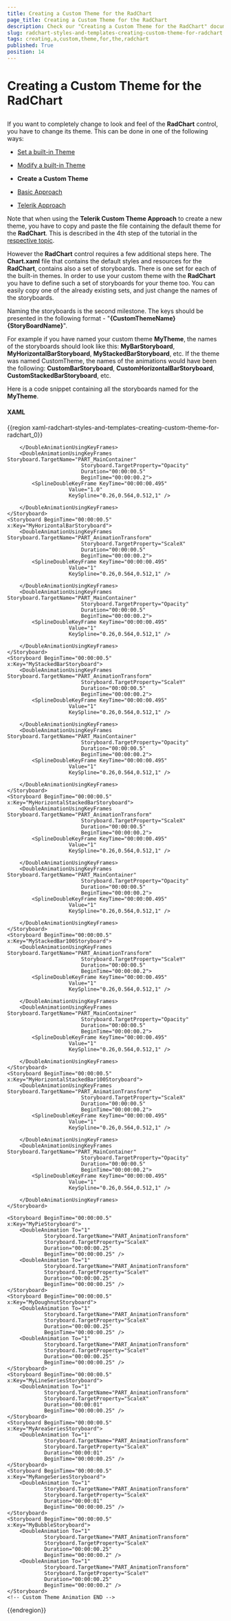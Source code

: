```yaml
---
title: Creating a Custom Theme for the RadChart
page_title: Creating a Custom Theme for the RadChart
description: Check our "Creating a Custom Theme for the RadChart" documentation article for the RadChart WPF control.
slug: radchart-styles-and-templates-creating-custom-theme-for-radchart
tags: creating,a,custom,theme,for,the,radchart
published: True
position: 14
---
```


# Creating a Custom Theme for the RadChart



## 

If you want to completely change to look and feel of the __RadChart__ control, you have to change its theme. This can be done in one of the following ways:

* [Set a built-in Theme](http://www.telerik.com/help/silverlight/common-styling-apperance-setting-theme.html)

* [Modify a built-in Theme](http://www.telerik.com/help/silverlight/common-styling-apperance-modifying-built-in-theme.html)

* __Create a Custom Theme__

* [Basic Approach](http://www.telerik.com/help/silverlight/common-styling-apperance-themes-custom-theme-project.html)

* [Telerik Approach](http://www.telerik.com/help/silverlight/common-styling-apperance-themes-custom-theme-project-telerik-approach.html)

Note that when using the __Telerik Custom Theme Approach__ to create a new theme, you have to copy and paste the file containing the default theme for the __RadChart__. This is described in the 4th step of the tutorial in the [respective topic](http://www.telerik.com/help/silverlight/common-styling-apperance-themes-custom-theme-project-telerik-approach.html).

However the __RadChart__ control requires a few additional steps here. The __Chart.xaml__ file that contains the default styles and resources for the __RadChart__, contains also a set of storyboards. There is one set for each of the built-in themes. In order to use your custom theme with the __RadChart__ you have to define such a set of storyboards for your theme too. You can easily copy one of the already existing sets, and just change the names of the storyboards.

Naming the storyboards is the second milestone. The keys should be presented in the following format - "__{CustomThemeName}{StoryBoardName}__".

For example if you have named your custom theme __MyTheme__, the names of the storyboards should look like this: __MyBarStoryboard__, __MyHorizontalBarStoryboard__, __MyStackedBarStoryboard__, etc. If the theme was named CustomTheme, the names of the animations would have been the following: __CustomBarStoryboard__, __CustomHorizontalBarStoryboard__, __CustomStackedBarStoryboard__, etc.

Here is a code snippet containing all the storyboards named for the __MyTheme__.

#### __XAML__

{{region xaml-radchart-styles-and-templates-creating-custom-theme-for-radchart_0}}
	<!-- Custom Theme Animation BEGIN -->
	<Storyboard BeginTime="00:00:00.5"
	x:Key="MyBarStoryboard">
	    <DoubleAnimationUsingKeyFrames Storyboard.TargetName="PART_AnimationTransform"
	                        Storyboard.TargetProperty="ScaleY"
	                        Duration="00:00:00.5"
	                        BeginTime="00:00:00.2">
	        <SplineDoubleKeyFrame KeyTime="00:00:00.495"
	                    Value="1"
	                    KeySpline="0.26,0.564,0.512,1" />
	
	    </DoubleAnimationUsingKeyFrames>
	    <DoubleAnimationUsingKeyFrames Storyboard.TargetName="PART_MainContainer"
	                        Storyboard.TargetProperty="Opacity"
	                        Duration="00:00:00.5"
	                        BeginTime="00:00:00.2">
	        <SplineDoubleKeyFrame KeyTime="00:00:00.495"
	                    Value="1.0"
	                    KeySpline="0.26,0.564,0.512,1" />
	
	    </DoubleAnimationUsingKeyFrames>
	</Storyboard>
	<Storyboard BeginTime="00:00:00.5"
	x:Key="MyHorizontalBarStoryboard">
	    <DoubleAnimationUsingKeyFrames Storyboard.TargetName="PART_AnimationTransform"
	                        Storyboard.TargetProperty="ScaleX"
	                        Duration="00:00:00.5"
	                        BeginTime="00:00:00.2">
	        <SplineDoubleKeyFrame KeyTime="00:00:00.495"
	                    Value="1"
	                    KeySpline="0.26,0.564,0.512,1" />
	
	    </DoubleAnimationUsingKeyFrames>
	    <DoubleAnimationUsingKeyFrames Storyboard.TargetName="PART_MainContainer"
	                        Storyboard.TargetProperty="Opacity"
	                        Duration="00:00:00.5"
	                        BeginTime="00:00:00.2">
	        <SplineDoubleKeyFrame KeyTime="00:00:00.495"
	                    Value="1"
	                    KeySpline="0.26,0.564,0.512,1" />
	
	    </DoubleAnimationUsingKeyFrames>
	</Storyboard>
	<Storyboard BeginTime="00:00:00.5"
	x:Key="MyStackedBarStoryboard">
	    <DoubleAnimationUsingKeyFrames Storyboard.TargetName="PART_AnimationTransform"
	                        Storyboard.TargetProperty="ScaleY"
	                        Duration="00:00:00.5"
	                        BeginTime="00:00:00.2">
	        <SplineDoubleKeyFrame KeyTime="00:00:00.495"
	                    Value="1"
	                    KeySpline="0.26,0.564,0.512,1" />
	
	    </DoubleAnimationUsingKeyFrames>
	    <DoubleAnimationUsingKeyFrames Storyboard.TargetName="PART_MainContainer"
	                        Storyboard.TargetProperty="Opacity"
	                        Duration="00:00:00.5"
	                        BeginTime="00:00:00.2">
	        <SplineDoubleKeyFrame KeyTime="00:00:00.495"
	                    Value="1"
	                    KeySpline="0.26,0.564,0.512,1" />
	
	    </DoubleAnimationUsingKeyFrames>
	</Storyboard>
	<Storyboard BeginTime="00:00:00.5"
	x:Key="MyHorizontalStackedBarStoryboard">
	    <DoubleAnimationUsingKeyFrames Storyboard.TargetName="PART_AnimationTransform"
	                        Storyboard.TargetProperty="ScaleX"
	                        Duration="00:00:00.5"
	                        BeginTime="00:00:00.2">
	        <SplineDoubleKeyFrame KeyTime="00:00:00.495"
	                    Value="1"
	                    KeySpline="0.26,0.564,0.512,1" />
	
	    </DoubleAnimationUsingKeyFrames>
	    <DoubleAnimationUsingKeyFrames Storyboard.TargetName="PART_MainContainer"
	                        Storyboard.TargetProperty="Opacity"
	                        Duration="00:00:00.5"
	                        BeginTime="00:00:00.2">
	        <SplineDoubleKeyFrame KeyTime="00:00:00.495"
	                    Value="1"
	                    KeySpline="0.26,0.564,0.512,1" />
	
	    </DoubleAnimationUsingKeyFrames>
	</Storyboard>
	<Storyboard BeginTime="00:00:00.5"
	x:Key="MyStackedBar100Storyboard">
	    <DoubleAnimationUsingKeyFrames Storyboard.TargetName="PART_AnimationTransform"
	                        Storyboard.TargetProperty="ScaleY"
	                        Duration="00:00:00.5"
	                        BeginTime="00:00:00.2">
	        <SplineDoubleKeyFrame KeyTime="00:00:00.495"
	                    Value="1"
	                    KeySpline="0.26,0.564,0.512,1" />
	
	    </DoubleAnimationUsingKeyFrames>
	    <DoubleAnimationUsingKeyFrames Storyboard.TargetName="PART_MainContainer"
	                        Storyboard.TargetProperty="Opacity"
	                        Duration="00:00:00.5"
	                        BeginTime="00:00:00.2">
	        <SplineDoubleKeyFrame KeyTime="00:00:00.495"
	                    Value="1"
	                    KeySpline="0.26,0.564,0.512,1" />
	
	    </DoubleAnimationUsingKeyFrames>
	</Storyboard>
	<Storyboard BeginTime="00:00:00.5"
	x:Key="MyHorizontalStackedBar100Storyboard">
	    <DoubleAnimationUsingKeyFrames Storyboard.TargetName="PART_AnimationTransform"
	                        Storyboard.TargetProperty="ScaleX"
	                        Duration="00:00:00.5"
	                        BeginTime="00:00:00.2">
	        <SplineDoubleKeyFrame KeyTime="00:00:00.495"
	                    Value="1"
	                    KeySpline="0.26,0.564,0.512,1" />
	
	    </DoubleAnimationUsingKeyFrames>
	    <DoubleAnimationUsingKeyFrames Storyboard.TargetName="PART_MainContainer"
	                        Storyboard.TargetProperty="Opacity"
	                        Duration="00:00:00.5"
	                        BeginTime="00:00:00.2">
	        <SplineDoubleKeyFrame KeyTime="00:00:00.495"
	                    Value="1"
	                    KeySpline="0.26,0.564,0.512,1" />
	
	    </DoubleAnimationUsingKeyFrames>
	</Storyboard>
	
	<Storyboard BeginTime="00:00:00.5"
	x:Key="MyPieStoryboard">
	    <DoubleAnimation To="1"
	            Storyboard.TargetName="PART_AnimationTransform"
	            Storyboard.TargetProperty="ScaleX"
	            Duration="00:00:00.25"
	            BeginTime="00:00:00.25" />
	    <DoubleAnimation To="1"
	            Storyboard.TargetName="PART_AnimationTransform"
	            Storyboard.TargetProperty="ScaleY"
	            Duration="00:00:00.25"
	            BeginTime="00:00:00.25" />
	</Storyboard>
	<Storyboard BeginTime="00:00:00.5"
	x:Key="MyDoughnutStoryboard">
	    <DoubleAnimation To="1"
	            Storyboard.TargetName="PART_AnimationTransform"
	            Storyboard.TargetProperty="ScaleX"
	            Duration="00:00:00.25"
	            BeginTime="00:00:00.25" />
	    <DoubleAnimation To="1"
	            Storyboard.TargetName="PART_AnimationTransform"
	            Storyboard.TargetProperty="ScaleY"
	            Duration="00:00:00.25"
	            BeginTime="00:00:00.25" />
	</Storyboard>
	<Storyboard BeginTime="00:00:00.5"
	x:Key="MyLineSeriesStoryboard">
	    <DoubleAnimation To="1"
	            Storyboard.TargetName="PART_AnimationTransform"
	            Storyboard.TargetProperty="ScaleX"
	            Duration="00:00:01"
	            BeginTime="00:00:00.25" />
	</Storyboard>
	<Storyboard BeginTime="00:00:00.5"
	x:Key="MyAreaSeriesStoryboard">
	    <DoubleAnimation To="1"
	            Storyboard.TargetName="PART_AnimationTransform"
	            Storyboard.TargetProperty="ScaleX"
	            Duration="00:00:01"
	            BeginTime="00:00:00.25" />
	</Storyboard>
	<Storyboard BeginTime="00:00:00.5"
	x:Key="MyRangeSeriesStoryboard">
	    <DoubleAnimation To="1"
	            Storyboard.TargetName="PART_AnimationTransform"
	            Storyboard.TargetProperty="ScaleX"
	            Duration="00:00:01"
	            BeginTime="00:00:00.25" />
	</Storyboard>
	<Storyboard BeginTime="00:00:00.5"
	x:Key="MyBubbleStoryboard">
	    <DoubleAnimation To="1"
	            Storyboard.TargetName="PART_AnimationTransform"
	            Storyboard.TargetProperty="ScaleX"
	            Duration="00:00:00.25"
	            BeginTime="00:00:00.2" />
	    <DoubleAnimation To="1"
	            Storyboard.TargetName="PART_AnimationTransform"
	            Storyboard.TargetProperty="ScaleY"
	            Duration="00:00:00.25"
	            BeginTime="00:00:00.2" />
	</Storyboard>
	<!-- Custom Theme Animation END -->
{{endregion}}
